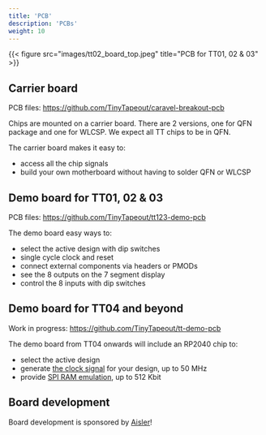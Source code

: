 ```yaml
---
title: 'PCB'
description: 'PCBs'
weight: 10
---
```


{{< figure src="images/tt02_board_top.jpeg" title="PCB for TT01, 02 & 03" >}}

## Carrier board

PCB files: https://github.com/TinyTapeout/caravel-breakout-pcb

Chips are mounted on a carrier board. There are 2 versions, one for QFN package and one for WLCSP.
We expect all TT chips to be in QFN.

The carrier board makes it easy to:

* access all the chip signals
* build your own motherboard without having to solder QFN or WLCSP

## Demo board for TT01, 02 & 03

PCB files: https://github.com/TinyTapeout/tt123-demo-pcb

The demo board easy ways to:

* select the active design with dip switches
* single cycle clock and reset
* connect external components via headers or PMODs
* see the 8 outputs on the 7 segment display
* control the 8 inputs with dip switches

## Demo board for TT04 and beyond

Work in progress: https://github.com/TinyTapeout/tt-demo-pcb

The demo board from TT04 onwards will include an RP2040 chip to:

* select the active design
* generate [the clock signal](../clock/) for your design, up to 50 MHz
* provide [SPI RAM emulation](https://github.com/MichaelBell/spi-ram-emu), up to 512 Kbit

## Board development

Board development is sponsored by [Aisler](https://aisler.net/)!
